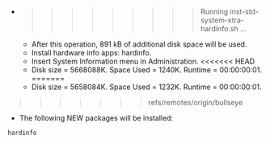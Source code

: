 * >>>>>>>>> Running inst-std-system-xtra-hardinfo.sh ...
  * After this operation, 891 kB of additional disk space will be used.
  * Install hardware info apps: hardinfo.
  * Insert System Information menu in Administration.
<<<<<<< HEAD
  * Disk size = 5668088K. Space Used = 1240K. Runtime = 00:00:00:01.
=======
  * Disk size = 5658084K. Space Used = 1232K. Runtime = 00:00:00:01.
>>>>>>> refs/remotes/origin/bullseye
  * The following NEW packages will be installed:
  ```bash
hardinfo
  ```
